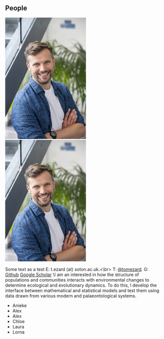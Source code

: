 ## People


[![Tom](/images/tom_thumbnail.jpg)](https://scholar.google.co.uk/citations?user=I18b4BYAAAAJ&hl=en "Twitter") [![Tom](/images/tom_thumbnail.jpg)](https://www.southampton.ac.uk/oes/about/staff/te1e12.page "Official University Page")


Some text as a test  E: t.ezard (at) soton.ac.uk.<\br>  T: [@tomezard](https://https://twitter.com/tomezard).  G: [Github](https://github.com/tomezard)  [Google Scholar](https://scholar.google.co.uk/citations?user=I18b4BYAAAAJ&hl=en) \I am an interested in how the structure of populations and communities interacts with environmental changes to determine ecological and evolutionary dynamics. To do this, I develop the interface between mathematical and statistical models and test them using data drawn from various modern and palaeontological systems.

- Anieke
- Alex
- Alex
- Chloe
- Laura
- Lorna


